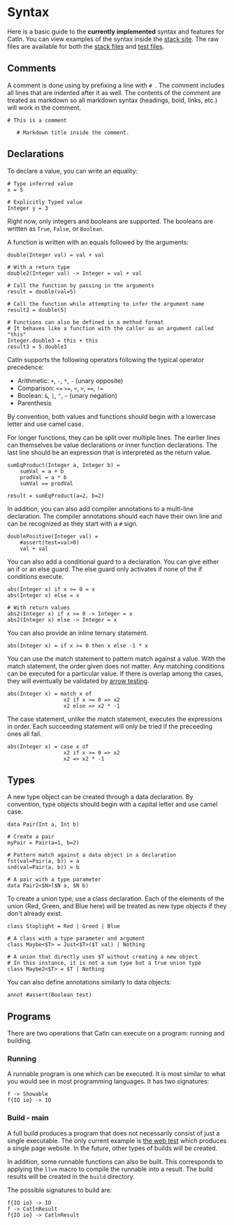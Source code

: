 # Syntax

Here is a basic guide to the **currently implemented** syntax and features for Catln.
You can view examples of the syntax inside the [stack site](https://stack.catln.dev).
The raw files are available for both the [stack files](https://github.com/zachgk/catln/tree/master/stack) and [test files](https://github.com/zachgk/catln/tree/master/test/code).

## Comments

A comment is done using by prefixing a line with `# `. The comment includes all lines that are indented after it as well. The contents of the comment are treated as markdown so all markdown syntax (headings, bold, links, etc.) will work in the comment.

```
# This is a comment

   # Markdown title inside the comment.
```

## Declarations

To declare a value, you can write an equality:

```
# Type inferred value
x = 5

# Explicitly Typed value
Integer y = 3

```

Right now, only integers and booleans are supported. The booleans are written as `True`, `False`, or `Boolean`.

A function is written with an equals followed by the arguments:

```
double(Integer val) = val + val

# With a return type
double2(Integer val) -> Integer = val + val

# Call the function by passing in the arguments
result = double(val=5)

# Call the function while attempting to infer the argument name
result2 = double(5)

# Functions can also be defined in a method format
# It behaves like a function with the caller as an argument called "this"
Integer.double3 = this + this
result3 = 5.double3
```

Catln supports the following operators following the typical operator precedence:

- Arithmetic: `+`, `-`, `*`, `-` (unary opposite)
- Comparison: `<=` `>=`, `<`, `>`, `==`, `!=`
- Boolean: `&`, `|`, `^`, `~` (unary negation)
- Parenthesis

By convention, both values and functions should begin with a lowercase letter and use camel case.

For longer functions, they can be split over multiple lines. The earlier lines can themselves be value declarations or inner function declarations. The last line should be an expression that is interpreted as the return value.

```
sumEqProduct(Integer a, Integer b) =
    sumVal = a + b
    prodVal = a * b
    sumVal == prodVal
    
result = sumEqProduct(a=2, b=2)
```

In addition, you can also add compiler annotations to a multi-line declaration. The compiler annotations should each have their own line and can be recognized as they start with a `#` sign.

```
doublePositive(Integer val) =
    #assert(test=val>0)
    val + val
```

You can also add a conditional guard to a declaration. You can give either an if or an else guard. The else guard only activates if none of the if conditions execute.

```
abs(Integer x) if x >= 0 = x
abs(Integer x) else = x

# With return values
abs2(Integer x) if x >= 0 -> Integer = x
abs2(Integer x) else -> Integer = x
```

You can also provide an inline ternary statement.

```
abs(Integer x) = if x >= 0 then x else -1 * x
```

You can use the match statement to pattern match against a value. With the match statement, the order given does not matter. Any matching conditions can be executed for a particular value. If there is overlap among the cases, they will eventually be validated by [arrow testing](philosophy/arrowTesting.md).

```
abs(Integer x) = match x of
                  x2 if x >= 0 => x2
                  x2 else => x2 * -1
```

The case statement, unlike the match statement, executes the expressions in order. Each succeeding statement will only be tried if the preceeding ones all fail.

```
abs(Integer x) = case x of
                  x2 if x >= 0 => x2
                  x2 => x2 * -1
```


## Types

A new type object can be created through a data declaration. By convention, type objects should begin with a capital letter and use camel case.

```
data Pair(Int a, Int b)

# Create a pair
myPair = Pair(a=1, b=2)

# Pattern match against a data object in a declaration
fst(val=Pair(a, b)) = a
snd(val=Pair(a, b)) = b

# A pair with a type parameter
data Pair2<$N>($N a, $N b)
```

To create a union type, use a class declaration. Each of the elements of the union (Red, Green, and Blue here) will be treated as new type objects if they don't already exist.

```
class Stoplight = Red | Greed | Blue

# A class with a type parameter and argument
class Maybe<$T> = Just<$T>($T val) | Nothing

# A union that directly uses $T without creating a new object
# In this instance, it is not a sum type but a true union type
class Maybe2<$T> = $T | Nothing
```

You can also define annotations similarly to data objects:

```
annot #assert(Boolean test)
```

## Programs

There are two operations that Catln can execute on a program: running and building.

### Running

A runnable program is one which can be executed. It is most similar to what you would see in most programming languages. It has two signatures:

```
f -> Showable
f{IO io} -> IO
```

### Build - main

A full build produces a program that does not necessarily consist of just a single executable. The only current example is [the web test](../test/build/web.ct) which produces a single page website. In the future, other types of builds will be created.

In addition, some runnable functions can also be built. This corresponds to applying the `llvm` macro to compile the runnable into a result. The build results will be created in the `build` directory.

The possible signatures to build are:

```
f{IO io} -> IO
f -> CatlnResult
f{IO io} -> CatlnResult
```
